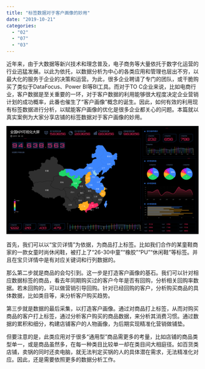 ```yaml
---
title: "标签数据对于客户画像的妙用"
date: "2019-10-21"
categories: 
  - "02"
  - "07"
  - "03"
---
```


近年来，由于大数据等新兴技术和理念普及，电子商务等大量依托于数字化运营的行业迅猛发展。以此为依托，以数据分析为中心的各类应用和管理也层出不穷，以最大化的服务于企业的决策和运营。为此，很多企业聘请了专门的团队，或干脆购买了类似于DataFocus、Power BI等BI工具。而对于TO C企业来说，比如电商行业，客户数据是至关重要的一环，对于客户数据的利用能够很大程度决定企业营销计划的成功概率，此番也催生了“客户画像”概念的诞生。因此，如何有效的利用现有标签数据进行分析，以赋能客户画像的优化是很多企业都关心的问题。本篇就以真实案例为大家分享店铺的标签数据对于客户画像的妙用。

![](images/图表优化-12.png)

首先，我们可以以“宝贝详情”为依据，为商品打上标签。比如我们合作的某童鞋商家的一款女童时尚休闲鞋，被打上了“26-30中童”“橡胶”“PU”“休闲鞋”等标签。并且在宝贝详情中是有对应关键词和行列数据的。

那么第二步就是商品的会勾引到。这一步是打造客户画像的基石。我们可以针对相应数据标签的商品，看去年同期购买过的客户今年是否有回购，分析相关回购率数据。若未回购的，可以做营销引导回购。针对已经回购的客户，分析购买商品的具体数据，比如类目等，来分析客户购买趋势。

第三步就是数据的最后采集，以打造客户画像。通过对商品打上标签，从而对购买商品的客户打上标签，通过分析客户购买的商品数据，来分析其消费习惯。通过数据的累积和细分，构建店铺客户的人物画像，为后期实现精准化营销做铺垫。

但要注意的是，此类应用对于很多“通用型”商品需更多的考量，比如店铺的商品类型单一，或是商品虽然多，在每一种类目比较单一却在类目间大相庭径。如百货类店铺，卖锅的同时还卖电脑，就无法判定买锅的人的具体潜在需求，无法精准化对应。因此，还是需要依照更多的数据分析工作。
